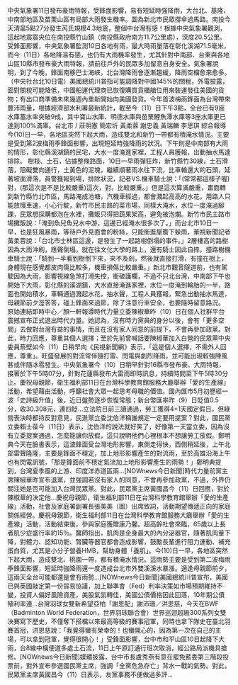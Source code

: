 中央氣象署11日發布豪雨特報，受鋒面影響，易有短延時強降雨，大台北、基隆、中南部地區及苗栗山區有局部大雨發生機率。圖為新北市民眾撐傘過馬路。南投今天清晨5點27分發生芮氏規模4.3地震，整個中台灣有感！根據中央氣象署觀測，這起地震震央位在南投縣竹山鎮（南投縣政府南方11.7公里處），深度20.5公里。受鋒面影響，中央氣象署監測10日各地有雨，最大時雨量落在彰化溪湖71.5毫米，而今（11日）各地降溫有感，也仍有大雨機率發生，尤其針對中南部、台東與各地山區10縣市發布豪大雨特報，請前往戶外的民眾多加留意自身安全。氣象署說明，到了今晚，鋒面南移巴士海峽，北台灣降雨會逐漸趨緩，降雨空檔愈來愈多。（中央社台北10日電）美國總統川普指可能調降對中國145%的關稅，外電披露，面對關稅可能降低，中國船運代理商已恢復購買貨櫃艙位用來裝運發往美國的貨物；有出口商準備未來幾週內重新開始向美國發貨。今年首波梅雨鋒面為台灣帶來豐沛雨量，根據經濟部水利署最新統計，截至今（11）日下午3點，全台已有9座水庫蓄水率突破9成，其中寶山水庫、明德水庫與苗栗鯉魚潭水庫等3座水庫更已達到100%滿庫。台北市 / 莊明憲 簡宏圻 黃柔蓉 謝忠義 黃瑞麟 李思琪 綜合報導 今(10)日一早，各地區突然下起大雨，造成雙北和新竹一帶都有積淹水情況。主要是受到第2波梅雨季鋒面影響，出現短延時強降雨的狀況。下午則是中南部有大雨的情形，彰化縣溪湖鎮的民宅，大水一度淹進家裡，工程人員獲報，出動抽水馬達排除。 樹枝、土石，佔據整條路面，10日一早雨彈狂炸，新竹縣竹30線，土石滑落，阻礙雙向通行，土黃色的泥塊，繼續順著雨水往下流，比車輪還大的石頭，延著坡面滑落，員警獲報到場，排除狀況，記者VS.機車騎士說：「(常常都這樣子喔)對，(那這次是不是比較嚴重)這次，對，比較嚴重。」但是這次算滿嚴重，畫面轉到新竹縣竹北市區，馬路淹成池塘，汽機車經過，都會濺起高高的水花，用路人只能放慢車速，小心行駛，新竹市民主路的菜市場，同樣大淹水，水位一度淹過腳踝，民眾想採購都泡在水裡，攤販只得把蔬果架高，避免被泡爛。新竹市民主路市場攤販說：「淹到魚兒魚兒水中游，這邊已經淹水很多次了。」而台北市10日一早，也是狂風暴雨，等待戶外見面會的粉絲，只能衝進屋簷下躲雨，華視新聞記者黃柔蓉說：「台北市士林區這邊，是發生了一起路樹倒塌的事件。」2層樓高的路樹因為大雨沖刷，應聲倒塌，就在往文化大學的路上，還有騎士因此自摔，撞路樹機車騎士說：「騎到一半看到樹倒下來，來不及剎，然後就直接打滑，有撞在樹上，身體現在感覺都皮肉傷比較多，機車損傷比較嚴重。」新北市觀音隧道前，也有駕駛因為大雨，影響視線急煞打滑失控，衝破護欄，不過不只北台灣，中南部下午也開始下大雨，彰化縣的溪湖鎮，大水直接淹進家裡，水位一度淹到輪胎的一半，路面也開始積水，車輛通過濺起水花，抽水聲，工程人員獲報，緊急出動抽水馬達，母親節前夕溼答答，碰上鋒面來過節，除了注意行車安全，也要隨時留意路況。  原始連結即時中心／顏一軒報導時代力量立委陳椒華昨（10）日在個人社群平台震撼宣布正式退出時代力量。她認為，沒有時力黨員的身分以後，會有「更多空間」去做對台灣有益的事情，而且在沒有家人同意的前提下，不會再參加政黨。對此，時力回應，尊重其個人選擇；至於先前曾喊話要陳椒華加入白營的民眾黨中央委員蔡壁如今（11）日稍早向《民視新聞網》表示，「這是個人選擇，不需外人回應，尊重」。旺盛發展的對流常伴隨打雷、閃電與劇烈降雨，並可能出現較強陣風甚或伴隨冰雹發生。中央氣象署今（10）日稍早針對16縣市發布豪、大雨特報，接著於下午5時07分，針對花蓮縣發布大雷雨即時訊息，持續時間至下午5時30分止。慶祝母親節，衛生福利部11日在台灣科學教育館服務大廳舉辦「愛的生產線」活動，希望藉由活動，呼籲社會大眾一起思考母職的價值。國內匯市5月初歷經一波「史詩級升值」後，近日盤勢逐步恢復常態；新台幣匯率昨（9）日貶值0.5分，收30.308元，連四貶...立法院日前三讀通過，勞工獲得4+1天國定假日，但綠營表決時都持反對意見，民進黨立委沈伯洋稱誰規定一定要用提案？對此，國民黨立委賴士葆今（11日）表示，沈伯洋的說法就好笑了，好像第一天當立委，因為沒有立委提案通過，怎麼能讓你放假，這只說明他們心裡根本不想讓勞工放假。鄭明典今天在臉書表示，這波鋒面受台灣地形影響，東側走得快，西側稍延後，上午北部雷聲隆隆，主要是鋒面不穩定，加上地形影響產生的對流雨，至於高雄沿海上午也有閃電訊號，「那是鋒面前不穩定氣流加上地形影響產生的雨勢！」鄭明典提到，台灣夏季風的上游、印度洋赤道區兩...[NOWnews今日新聞]時代力量前黨主席陳椒華昨宣布退黨，並強調若沒有家人的同意，不會再參加政黨，不過，外界仍關注她是否可能加入台灣民眾黨。對此，民眾黨主席黃國昌今（11）日回應，對於陳椒華的決定他...慶祝母親節，衛生福利部11日在台灣科學教育館舉辦「愛的生產線」活動，社會及家庭署副署長張美美（圖）出席致詞，活動期望傳遞正向的家庭關係經營。慶祝母親節，衛生福利部11日在台灣科學教育館服務大廳舉辦「愛的生產線」活動，活動結束後，參與家庭獲贈康乃馨。超高齡社會來臨，65歲以上長者肌少症盛行率約15％。醫師指出，肌肉是全身最大的內分泌器官，隨著肌肉量下降，對體力、認知功能、腎臟等器官都會造成影響，鼓勵長輩進行阻力運動、補充蛋白質，尤其是小分子營養HMB，幫助身體「養肌」。今(10)日一早，各地區突然下起大雨，造成雙北、桃園一帶，都有積淹水情況。這雨勢主要是受到第二波梅雨季鋒面影響，短延時強降雨還一度造成台北市外雙溪溪水暴漲。適逢母親節前夕，這兩天全台可能都還是會有雨勢...[NOWnews今日新聞]美國總統川普宣布，美國已與英國敲定第一份貿易協議，加上聯準會（Fed）利率決策如市場預期維持不變，投資人偏好風險資產，美股氣氛轉佳，美國公債價格因此回落，10年期公債殖利率連...台灣羽球女雙新希望亞柏「謝恩配」謝沛珊／洪恩慈，今天在BWF（Badminton World Federation，世界羽球聯合會）世界巡迴超級300系列女雙決賽寫下歷史，不僅奪下搭檔以來最高等級的賽事冠軍，同時也拿下隊史在臺北羽賽首冠，洪恩慈說：「我覺得蠻有榮幸的！也蠻開心的，因為第一次在自己的主場，可以拿到冠軍，覺得很開心！」受鋒面影響，台中市和平山區10日起降下大雨，台8線中橫便道多處土石流，11日上午原訂通行班次取消，經公路局派機具搶修。[NOWnews今日新聞]媒體披露，台中市長盧秀燕有意在罷免藍委第三階段投票前，對外宣布參選國民黨主席，強調「全黨危急存亡」背水一戰的氣勢。對此，民眾黨主席黃國昌今（11）日表示，友黨事務不便做過多評...
